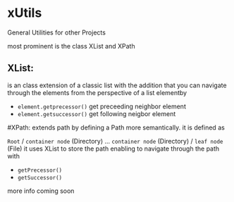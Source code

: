 # xUtils
General Utilities for other Projects

most prominent is the class XList and XPath

## XList:
is an class extension of a classic list with the addition that you can navigate through the elements from the perspective of a list elementby
- `element.getprecessor()` get preceeding neighbor element
- `element.getsuccessor()` get following neigbor element

#XPath:
extends path by defining a Path more semantically.
it is defined as

`Root` / `container node` (Directory) ... `container node` (Directory) / `leaf node` (File)
it uses XList to store the path enabling to navigate through the path with
- `getPrecessor()`
- `getSuccessor()`


more info coming soon

